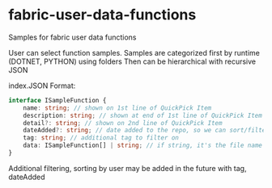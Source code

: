 # fabric-user-data-functions
Samples for fabric user data functions 


User can select function samples.
Samples are categorized first by runtime (DOTNET, PYTHON) using folders
Then can be hierarchical with recursive JSON

index.JSON Format:


```typescript
interface ISampleFunction {
    name: string; // shown on 1st line of QuickPick Item
    description: string; // shown at end of 1st line of QuickPick Item
    detail?: string; // shown on 2nd line of QuickPick Item
    dateAdded?: string; // date added to the repo, so we can sort/filter
    tag: string; // additional tag to filter on
    data: ISampleFunction[] | string; // if string, it's the file name to download. Else it's an array of ISampleFunction
}

```

Additional filtering, sorting by user may be added in the future with tag, dateAdded
